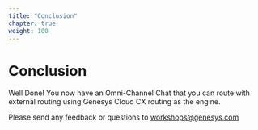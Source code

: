 ```yaml
---
title: "Conclusion"
chapter: true
weight: 100
---
```


# Conclusion

Well Done! You now have an Omni-Channel Chat that you can route with external routing using Genesys Cloud CX routing as the engine. 

Please send any feedback or questions to workshops@genesys.com 